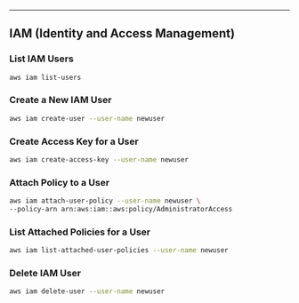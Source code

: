 ---

##  **IAM (Identity and Access Management)**

###  List IAM Users

```bash
aws iam list-users
```

###  Create a New IAM User

```bash
aws iam create-user --user-name newuser
```

###  Create Access Key for a User

```bash
aws iam create-access-key --user-name newuser
```

###  Attach Policy to a User

```bash
aws iam attach-user-policy --user-name newuser \
--policy-arn arn:aws:iam::aws:policy/AdministratorAccess
```

###  List Attached Policies for a User

```bash
aws iam list-attached-user-policies --user-name newuser
```

###  Delete IAM User

```bash
aws iam delete-user --user-name newuser
```
